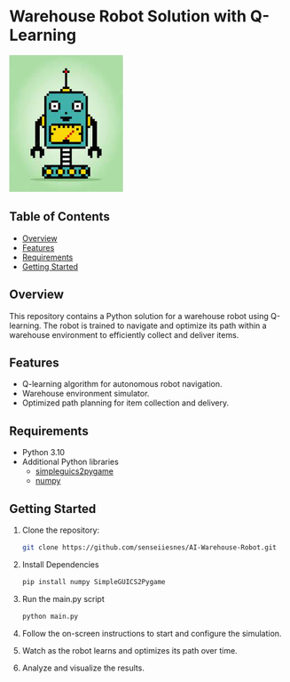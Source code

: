 # Warehouse Robot Solution with Q-Learning

![Robot Image](https://github.com/senseiiesnes/AI-Warehouse-Robot/blob/main/robot.jpg?raw=true)

## Table of Contents

- [Overview](#overview)
- [Features](#features)
- [Requirements](#requirements)
- [Getting Started](#getting-started)

## Overview

This repository contains a Python solution for a warehouse robot using Q-learning. The robot is trained to navigate and optimize its path within a warehouse environment to efficiently collect and deliver items.

## Features

- Q-learning algorithm for autonomous robot navigation.
- Warehouse environment simulator.
- Optimized path planning for item collection and delivery.

## Requirements

- Python 3.10
- Additional Python libraries
  - [simpleguics2pygame](https://pypi.org/project/simpleguics2pygame/)
  - [numpy](https://pypi.org/project/numpy/)

## Getting Started

1. Clone the repository:

   ```bash
   git clone https://github.com/senseiiesnes/AI-Warehouse-Robot.git
   ```
   
2. Install Dependencies

    ```bash
    pip install numpy SimpleGUICS2Pygame
    ```

3. Run the main.py script

    ```bash
    python main.py
    ```

4. Follow the on-screen instructions to start and configure the simulation.

5. Watch as the robot learns and optimizes its path over time.

6. Analyze and visualize the results.

